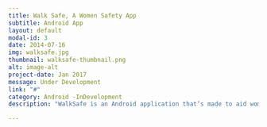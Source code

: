 ```yaml
---
title: Walk Safe, A Women Safety App
subtitle: Android App
layout: default
modal-id: 3
date: 2014-07-16
img: walksafe.jpg
thumbnail: walksafe-thumbnail.png
alt: image-alt
project-date: Jan 2017
message: Under Development
link: "#"
category: Android -InDevelopment
description: "WalkSafe is an Android application that’s made to aid women safety. The idea for developing WalkSafe comes from the “Black Box” of an aeroplane, which keeps track of all the data related to aeroplane and its functioning. WalkSafe will maintain a record of user’s location, visual data and reports it to their respective Guardian and the Police."

---
```

